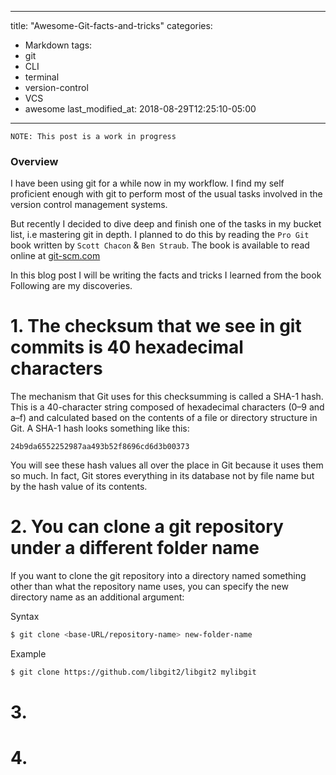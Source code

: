 
---
title: "Awesome-Git-facts-and-tricks"
categories:
  - Markdown
tags:
  - git
  - CLI
  - terminal
  - version-control
  - VCS
  - awesome
last_modified_at: 2018-08-29T12:25:10-05:00
---
`NOTE: This post is a work in progress`

### Overview
I have been using git for a while now in my workflow. I find my self proficient
enough with git to perform most of the usual tasks involved in the version control
management systems. 

But recently I decided to dive deep and finish one of the tasks in my bucket list, 
i.e mastering git in depth.
I planned to do this by reading the `Pro Git` book written by `Scott Chacon` & 
`Ben Straub`. 
The book is available to read online at [git-scm.com](https://git-scm.com/book/en/v2)

In this blog post I will be writing the facts and tricks I learned from the book
Following are my discoveries.

# 1. The checksum that we see in git commits is 40 hexadecimal characters
The mechanism that Git uses for this checksumming is called a SHA-1 hash. 
This is a 40-character string composed of hexadecimal characters (0–9 and a–f) 
and calculated based on the contents of a file or directory structure in Git. 
A SHA-1 hash looks something like this:

```
24b9da6552252987aa493b52f8696cd6d3b00373
```
You will see these hash values all over the place in Git because it uses them so much. In fact, Git stores everything in its database not by file name but by the hash value of its contents.

# 2. You can clone a git repository under a different folder name

If you want to clone the git repository into a directory named something other 
than what the repository name uses, you can specify the new directory name as
an additional argument:

Syntax
```sh
$ git clone <base-URL/repository-name> new-folder-name
```

Example
```sh
$ git clone https://github.com/libgit2/libgit2 mylibgit
```

# 3. 
# 4.
